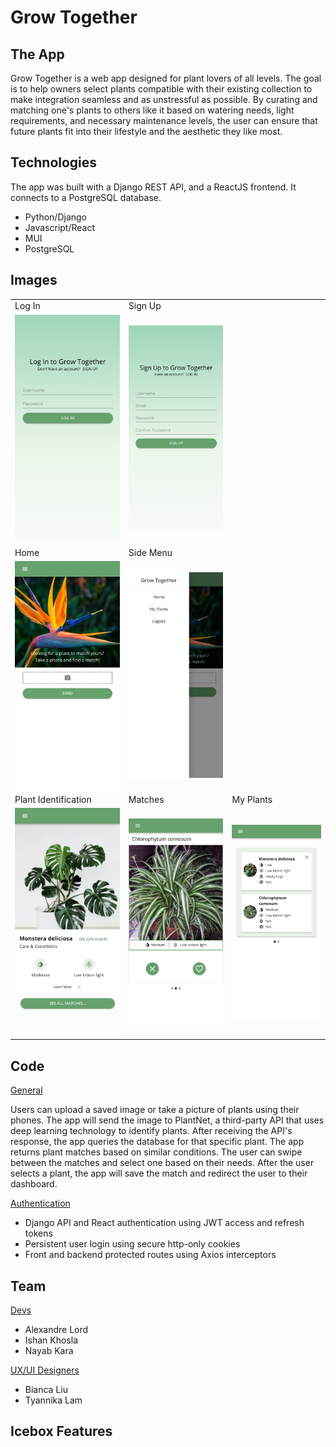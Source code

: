 # Grow Together

## The App

Grow Together is a web app designed for plant lovers of all levels. The goal is to help owners select plants compatible with their existing collection to make integration seamless and as unstressful as possible.
By curating and matching one's plants to others like it based on watering needs, light requirements, and necessary maintenance levels, the user can ensure that future plants fit into their lifestyle and the aesthetic they like most.

## Technologies

The app was built with a Django REST API, and a ReactJS frontend. It connects to a PostgreSQL database.

- Python/Django
- Javascript/React
- MUI
- PostgreSQL

## Images

<table>
  <tr>
    <td>Log In</td>
    <td>Sign Up</td>
  </tr>
  <tr>
    <td><img src="Documentation/images/LOGIN.png" width=270 />
    <td><img src="Documentation/images/SIGNUP.png" width=270 />
  </tr>
  <tr>
    <td>Home</td>
    <td>Side Menu</td>
  </tr>
  <tr>
    <td><img src="Documentation/images/HOME.png" width=270 />
    <td><img src="Documentation/images/DRAWER.png" width=270 />
  </tr>
  <tr>
  <tr>
    <td>Plant Identification</td>
    <td>Matches</td>
    <td>My Plants</td>
  </tr>
  <tr>
    <td><img src="Documentation/images/BESTMATCH.png" width=270 />
    <td><img src="Documentation/images/MATCH.png" width=270 />
    <td><img src="Documentation/images/MYPLANTS.png" width=270 />
  </tr>
 </table>


## Code

<ins>General</ins>

Users can upload a saved image or take a picture of plants using their phones. The app will send the image to PlantNet, a third-party API that uses deep learning technology to identify plants. After receiving the API's response, the app queries the database for that specific plant. The app returns plant matches based on similar conditions. The user can swipe between the matches and select one based on their needs. After the user selects a plant, the app will save the match and redirect the user to their dashboard.

<ins>Authentication</ins> <br>

- Django API and React authentication using JWT access and refresh tokens
- Persistent user login using secure http-only cookies
- Front and backend protected routes using Axios interceptors

## Team

<ins>Devs</ins> <br>
- Alexandre Lord 
- Ishan Khosla
- Nayab Kara

<ins>UX/UI Designers</ins> <br>
- Bianca Liu
- Tyannika Lam

## Icebox Features
